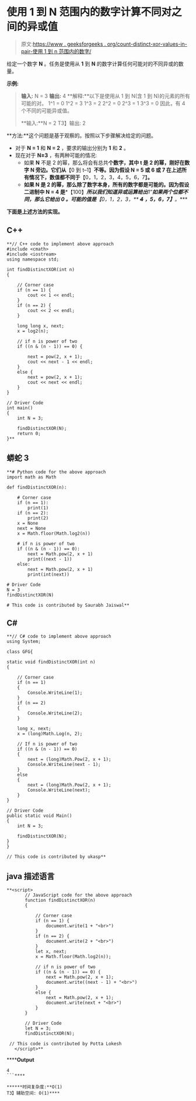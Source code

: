 # 使用 1 到 N 范围内的数字计算不同对之间的异或值

> 原文:[https://www . geeksforgeeks . org/count-distinct-xor-values-in-pair-使用 1 到 n 范围内的数字/](https://www.geeksforgeeks.org/count-distinct-xor-values-among-pairs-using-numbers-in-range-1-to-n/)

给定一个数字 **N** 。任务是使用从 **1** 到 **N** 的数字计算任何可能对的不同异或的数量。

**示例:**

> **输入:** N = 3
> **输出:** 4
> **解释:**以下是使用从 1 到 N(含 1 到 N)的元素的所有可能的对。
> 1^1 = 0
> 1^2 = 3
> 1^3 = 2
> 2^2 = 0
> 2^3 = 1
> 3^3 = 0
> 因此，有 4 个不同的可能异或值。
> 
> **输入:**N = 2
> T3】输出: 2

**方法:**这个问题是基于观察的。按照以下步骤解决给定的问题。

*   对于 **N = 1** 和 **N = 2** ，要求的输出分别为 **1** 和 **2** 。
*   现在对于 **N≥3** ，有两种可能的情况:
    *   如果 **N** 不是 2 的幂，那么将会有总共**个数字，其中 **t** 是 **2** 的幂，刚好在数字 **N** 旁边。它们从**【0 到 t–1】**不等。因为假设 **N = 5** 或 **6** 或 **7** 在上述所有情况下，数值都不同于**【0，1，2，3，4，5，6，7】**。**
    *   **如果 **N** 是 2 的幂，那么除了数字本身，所有的数字都是可能的。因为假设二进制中 **N = 4** 是***【100】***所以我们知道异或运算给出****1”**如果两个位都不同，那么它给出 *0* 。可能的值是**【0，1，2，3，** ~~**4**~~ **，5，6，7】**。****

****下面是上述方法的实现。****

## ****C++****

```
**// C++ code to implement above approach
#include <cmath>
#include <iostream>
using namespace std;

int findDistinctXOR(int n)
{

    // Corner case
    if (n == 1) {
        cout << 1 << endl;
    }
    if (n == 2) {
        cout << 2 << endl;
    }

    long long x, next;
    x = log2(n);

    // if n is power of two
    if ((n & (n - 1)) == 0) {

        next = pow(2, x + 1);
        cout << next - 1 << endl;
    }
    else {
        next = pow(2, x + 1);
        cout << next << endl;
    }
}

// Driver Code
int main()
{
    int N = 3;

    findDistinctXOR(N);
    return 0;
}**
```

## ****蟒蛇 3****

```
**# Python code for the above approach
import math as Math

def findDistinctXOR(n):

    # Corner case
    if (n == 1):
        print(1)
    if (n == 2):
        print(2)
    x = None
    next = None
    x = Math.floor(Math.log2(n))

    # if n is power of two
    if ((n & (n - 1)) == 0):
        next = Math.pow(2, x + 1)
        print((next - 1))
    else:
        next = Math.pow(2, x + 1)
        print(int(next))

# Driver Code
N = 3
findDistinctXOR(N)

# This code is contributed by Saurabh Jaiswal**
```

## ****C#****

```
**// C# code to implement above approach
using System;

class GFG{

static void findDistinctXOR(int n)
{

    // Corner case
    if (n == 1)
    {
        Console.WriteLine(1);
    }
    if (n == 2)
    {
        Console.WriteLine(2);
    }

    long x, next;
    x = (long)Math.Log(n, 2);

    // If n is power of two
    if ((n & (n - 1)) == 0)
    {
        next = (long)Math.Pow(2, x + 1);
        Console.WriteLine(next - 1);
    }
    else
    {
        next = (long)Math.Pow(2, x + 1);
        Console.WriteLine(next);
    }
}

// Driver Code
public static void Main()
{
    int N = 3;

    findDistinctXOR(N);
}
}

// This code is contributed by ukasp**
```

## ****java 描述语言****

```
**<script>
       // JavaScript code for the above approach
       function findDistinctXOR(n)
       {

           // Corner case
           if (n == 1) {
               document.write(1 + "<br>")
           }
           if (n == 2) {
               document.write(2 + "<br>")
           }
           let x, next;
           x = Math.floor(Math.log2(n));

           // if n is power of two
           if ((n & (n - 1)) == 0) {
               next = Math.pow(2, x + 1);
               document.write((next - 1) + "<br>")
           }
           else {
               next = Math.pow(2, x + 1);
               document.write(next + "<br>")
           }
       }

       // Driver Code
       let N = 3;
       findDistinctXOR(N);

 // This code is contributed by Potta Lokesh
   </script>**
```

******Output**

```
4
```**** 

******时间复杂度:**O(1)
T3】辅助空间: O(1)****